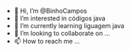 - 👋 Hi, I’m @BinhoCampos
- 👀 I’m interested in  códigos java 
- 🌱 I’m currently learning  liguagem java
- 💞️ I’m looking to collaborate on ...
- 📫 How to reach me ...

<!---
BinhoCampos/BinhoCampos is a ✨ special ✨ repository because its `README.md` (this file) appears on your GitHub profile.
You can click the Preview link to take a look at your changes.
--->
